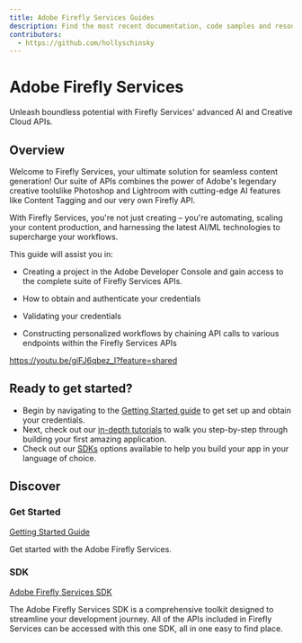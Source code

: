 ```yaml
---
title: Adobe Firefly Services Guides
description: Find the most recent documentation, code samples and resources for using Firefly Services.
contributors:
  - https://github.com/hollyschinsky
---
```


# Adobe Firefly Services

Unleash boundless potential with Firefly Services' advanced AI and Creative Cloud APIs.

## Overview

Welcome to Firefly Services, your ultimate solution for seamless content generation! Our suite of APIs combines the power of Adobe's legendary creative toolslike Photoshop and Lightroom with cutting-edge AI features like Content Tagging and our very own Firefly API.

With Firefly Services, you're not just creating – you're automating, scaling your content production, and harnessing the latest AI/ML technologies to supercharge your workflows. 

This guide will assist you in:

- Creating a project in the Adobe Developer Console and gain access to the complete suite of Firefly Services APIs.

- How to obtain and authenticate your credentials 

- Validating your credentials

- Constructing personalized workflows by chaining API calls to various endpoints within the Firefly Services APIs

<Media slots="video" width="750" height="500"/>

<https://youtu.be/giFJ6qbez_I?feature=shared>

## Ready to get started?

- Begin by navigating to the [Getting Started guide](./get-started.md) to get set up and obtain your credentials.
- Next, check out our [in-depth tutorials](./tutorials/) to walk you step-by-step through building your first amazing application.
- Check out our [SDKs](sdks.md) options available to help you build your app in your language of choice.


## Discover

### Get Started

[Getting Started Guide](../guides/get-started.md)

Get started with the Adobe Firefly Services.

### SDK

[Adobe Firefly Services SDK](./sdks/)

The Adobe Firefly Services SDK is a comprehensive toolkit designed to streamline your development journey. All of the APIs included in Firefly Services can be accessed with this one SDK, all in one easy to find place. 

<br/><br/><br/><br/>
